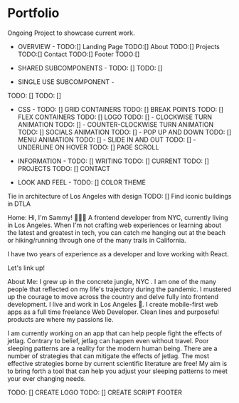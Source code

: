 # Portfolio
Ongoing Project to showcase current work.

- OVERVIEW -
TODO:[] Landing Page
TODO:[] About
TODO:[] Projects
TODO:[] Contact
TODO:[] Footer
TODO:[] 

- SHARED SUBCOMPONENTS -
TODO: [] 
TODO: [] 
- SINGLE USE SUBCOMPONENT -

TODO: [] 
TODO: [] 

- CSS -
TODO: [] GRID CONTAINERS
TODO: [] BREAK POINTS
TODO: [] FLEX CONTAINERS
TODO: [] LOGO
	TODO: [] - CLOCKWISE TURN ANIMATION
	TODO: [] - COUNTER-CLOCKWISE TURN ANIMATION
TODO: [] SOCIALS ANIMATION
	TODO: [] - POP UP AND DOWN
TODO: [] MENU ANIMATION 
	TODO: [] - SLIDE IN AND OUT
	TODO: [] - UNDERLINE ON HOVER
TODO: [] PAGE SCROLL

- INFORMATION -
TODO: [] WRITING
	TODO: [] CURRENT
	TODO: [] PROJECTS
	TODO: [] CONTACT

- LOOK AND FEEL -
TODO: [] COLOR THEME

Tie in architecture of Los Angeles with design
TODO: [] Find iconic buildings in DTLA

Home: 
Hi, I'm Sammy! 🧑🏻‍💻 A frontend developer from NYC, currently living in Los Angeles. When I'm not crafting web experiences or learning about the latest and greatest in tech, you can catch me hanging out at the beach or hiking/running through one of the many trails in California.

I have two years of experience as a developer and love working with React.

Let's link up!

About Me:
I grew up in the concrete jungle, NYC . I am one of the many people that reflected on my life's trajectory during the pandemic. I mustered up the courage to move across the country and delve fully into frontend development.
I live and work in Los Angeles 🌴. I create mobile-first web apps as a full time freelance Web Developer. Clean lines and purposeful products are where my passions lie.

I am currently working on an app that can help people fight the effects of jetlag. Contrary to belief, jetlag can happen even without travel. Poor sleeping patterns are a reality for the modern human being. There are a number of strategies that can mitigate the effects of jetlag. The most effective strategies borne by current scientific literature are free! My aim is to bring forth a tool that can help you adjust your sleeping patterns to meet your ever changing needs. 

TODO: [] CREATE LOGO
TODO: [] CREATE SCRIPT FOOTER